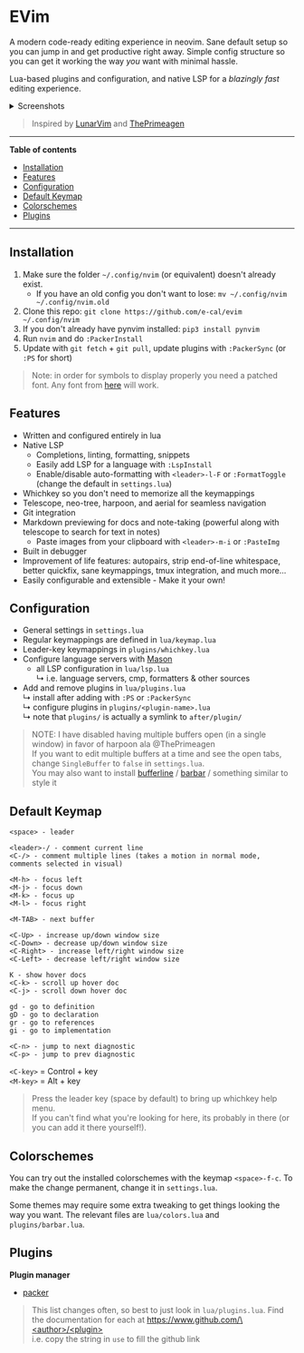 <h1>EVim</h1>

A modern code-ready editing experience in neovim. Sane default setup so you can
jump in and get productive right away. Simple config structure so you can get it
working the way _you_ want with minimal hassle.

Lua-based plugins and configuration, and native LSP for a _blazingly fast_ editing experience.

<details>
<summary>Screenshots</summary>

> Bit outdated but close enough

![dashboard](https://user-images.githubusercontent.com/47398876/116168679-ff34f080-a6d0-11eb-918f-3d6db514d63b.png)

![VSCode Colors](https://user-images.githubusercontent.com/47398876/116168709-11169380-a6d1-11eb-94ed-824fcb3202a9.png)

![errors](https://user-images.githubusercontent.com/47398876/116168721-183da180-a6d1-11eb-9719-34d158643da0.png)

![full](https://user-images.githubusercontent.com/47398876/116168725-1a9ffb80-a6d1-11eb-8dbb-87189b425a1a.png)

![whichkey](https://user-images.githubusercontent.com/47398876/116168730-1bd12880-a6d1-11eb-903d-72639ed2d029.png)

</details>

> Inspired by [LunarVim](https://github.com/ChristianChiarulli/LunarVim) and [ThePrimeagen](https://github.com/ThePrimeagen/.dotfiles/tree/master/nvim/.config/nvim)

---

**Table of contents**

- [Installation](#install)
- [Features](#features)
- [Configuration](#config)
- [Default Keymap](#keys)
- [Colorschemes](#colors)
- [Plugins](#plugins)

---

## Installation <a name="install"></a>

1. Make sure the folder `~/.config/nvim` (or equivalent) doesn't already exist.
   - If you have an old config you don't want to lose:
     `mv ~/.config/nvim ~/.config/nvim.old`
2. Clone this repo: `git clone https://github.com/e-cal/evim ~/.config/nvim`
3. If you don't already have pynvim installed: `pip3 install pynvim`
4. Run `nvim` and do `:PackerInstall`
5. Update with `git fetch` + `git pull`, update plugins with `:PackerSync` (or `:PS` for short)

> Note: in order for symbols to display properly you need a patched font.
> Any font from [here](https://www.nerdfonts.com/font-downloads) will work.

## Features <a name="features"></a>

- Written and configured entirely in lua
- Native LSP
  - Completions, linting, formatting, snippets
  - Easily add LSP for a language with `:LspInstall`
  - Enable/disable auto-formatting with `<leader>-l-F` or `:FormatToggle` (change the default in `settings.lua`)
- Whichkey so you don't need to memorize all the keymappings
- Telescope, neo-tree, harpoon, and aerial for seamless navigation
- Git integration
- Markdown previewing for docs and note-taking (powerful along with telescope to search for text in notes)
  - Paste images from your clipboard with `<leader>-m-i` or `:PasteImg`
- Built in debugger
- Improvement of life features: autopairs, strip end-of-line whitespace, better
  quickfix, sane keymappings, tmux integration, and much more...
- Easily configurable and extensible - Make it your own!

## Configuration <a name="config"></a>

- General settings in `settings.lua`
- Regular keymappings are defined in `lua/keymap.lua`
- Leader-key keymappings in `plugins/whichkey.lua`
- Configure language servers with [Mason](https://github.com/williamboman/mason.nvim)
  - all LSP configuration in `lua/lsp.lua`\
    ↳ i.e. language servers, cmp, formatters & other sources
- Add and remove plugins in `lua/plugins.lua`\
  ↳ install after adding with `:PS` or `:PackerSync`\
  ↳ configure plugins in `plugins/<plugin-name>.lua`\
  ↳ note that `plugins/` is actually a symlink to `after/plugin/`

> NOTE: I have disabled having multiple buffers open (in a single window) in favor of harpoon ala @ThePrimeagen <br>
> If you want to edit multiple buffers at a time and see the open tabs, change `SingleBuffer` to `false` in `settings.lua`. <br>
> You may also want to install [bufferline](https://github.com/akinsho/bufferline.nvim) / [barbar](https://github.com/romgrk/barbar.nvim) / something similar to style it

## Default Keymap <a name="keys"></a>

```
<space> - leader

<leader>-/ - comment current line
<C-/> - comment multiple lines (takes a motion in normal mode, comments selected in visual)

<M-h> - focus left
<M-j> - focus down
<M-k> - focus up
<M-l> - focus right

<M-TAB> - next buffer

<C-Up> - increase up/down window size
<C-Down> - decrease up/down window size
<C-Right> - increase left/right window size
<C-Left> - decrease left/right window size

K - show hover docs
<C-k> - scroll up hover doc
<C-j> - scroll down hover doc

gd - go to definition
gD - go to declaration
gr - go to references
gi - go to implementation

<C-n> - jump to next diagnostic
<C-p> - jump to prev diagnostic
```

`<C-key>` = Control + key <br>
`<M-key>` = Alt + key

> Press the leader key (space by default) to bring up whichkey help menu. <br>
> If you can't find what you're looking for here, its probably in there
> (or you can add it there yourself!).

## Colorschemes <a name="colors"></a>

You can try out the installed colorschemes with the keymap `<space>-f-c`. To
make the change permanent, change it in `settings.lua`.

Some themes may require some extra tweaking to get things looking the way you
want. The relevant files are `lua/colors.lua` and `plugins/barbar.lua`.

## Plugins <a name="plugins"></a>

**Plugin manager**

- [packer](https://www.github.com/wbthomason/packer.nvim)

> This list changes often, so best to just look in `lua/plugins.lua`.
> Find the documentation for each at [https://www.github.com/\<author\>/\<plugin\>](#) <br>
> i.e. copy the string in `use` to fill the github link
